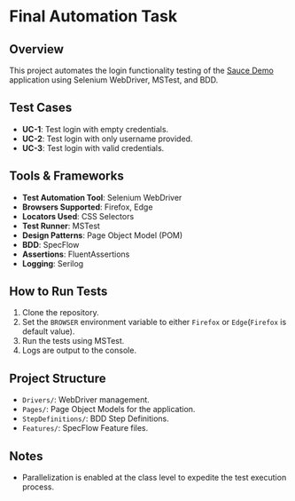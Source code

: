 # Final Automation Task

## Overview
This project automates the login functionality testing of the [Sauce Demo](https://www.saucedemo.com/) application using Selenium WebDriver, MSTest, and BDD.

## Test Cases
- **UC-1**: Test login with empty credentials.
- **UC-2**: Test login with only username provided.
- **UC-3**: Test login with valid credentials.

## Tools & Frameworks
- **Test Automation Tool**: Selenium WebDriver
- **Browsers Supported**: Firefox, Edge
- **Locators Used**: CSS Selectors
- **Test Runner**: MSTest
- **Design Patterns**: Page Object Model (POM)
- **BDD**: SpecFlow
- **Assertions**: FluentAssertions
- **Logging**: Serilog

## How to Run Tests
1. Clone the repository.
2. Set the `BROWSER` environment variable to either `Firefox` or `Edge`(`Firefox` is default value).
3. Run the tests using MSTest.
4. Logs are output to the console.

## Project Structure
- `Drivers/`: WebDriver management.
- `Pages/`: Page Object Models for the application.
- `StepDefinitions/`: BDD Step Definitions.
- `Features/`: SpecFlow Feature files.

## Notes
- Parallelization is enabled at the class level to expedite the test execution process.
